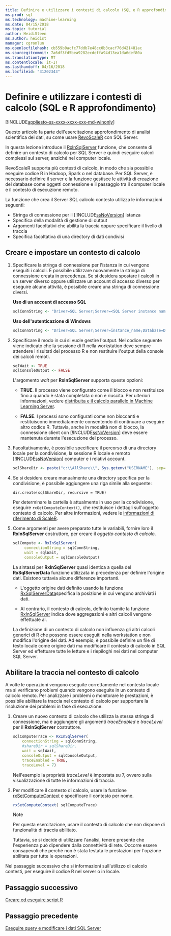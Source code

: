 ```yaml
---
title: Definire e utilizzare i contesti di calcolo (SQL e R approfondimento) | Documenti Microsoft
ms.prod: sql
ms.technology: machine-learning
ms.date: 04/15/2018
ms.topic: tutorial
author: HeidiSteen
ms.author: heidist
manager: cgronlun
ms.openlocfilehash: cb559b0acfc77ddb7e48cc0b3cacf76d421481ac
ms.sourcegitcommit: 7a6df3fd5bea9282ecdeffa94d13ea1da6def80a
ms.translationtype: MT
ms.contentlocale: it-IT
ms.lasthandoff: 04/16/2018
ms.locfileid: "31202343"
---
```

# <a name="define-and-use-compute-contexts-sql-and-r-deep-dive"></a>Definire e utilizzare i contesti di calcolo (SQL e R approfondimento)
[!INCLUDE[appliesto-ss-xxxx-xxxx-xxx-md-winonly](../../includes/appliesto-ss-xxxx-xxxx-xxx-md-winonly.md)]

Questo articolo fa parte dell'esercitazione approfondimento di analisi scientifica dei dati, su come usare [RevoScaleR](https://docs.microsoft.com/machine-learning-server/r-reference/revoscaler/revoscaler) con SQL Server.

In questa lezione introduce il [RxInSqlServer](https://docs.microsoft.com/machine-learning-server/r-reference/revoscaler/rxinsqlserver) funzione, che consente di definire un contesto di calcolo per SQL Server e quindi eseguire calcoli complessi sul server, anziché nel computer locale. 

RevoScaleR supporta più contesti di calcolo, in modo che sia possibile eseguire codice R in Hadoop, Spark o nel database. Per SQL Server, è necessario definire il server e la funzione gestisce le attività di creazione del database come oggetti connessione e il passaggio tra il computer locale e il contesto di esecuzione remoto.

La funzione che crea il Server SQL calcolo contesto utilizza le informazioni seguenti:

- Stringa di connessione per il [!INCLUDE[ssNoVersion](../../includes/ssnoversion-md.md)] istanza
- Specifica della modalità di gestione di output
- Argomenti facoltativi che abilita la traccia oppure specificare il livello di traccia
- Specifica facoltativa di una directory di dati condivisi

## <a name="create-and-set-a-compute-context"></a>Creare e impostare un contesto di calcolo

1. Specificare la stringa di connessione per l'istanza in cui vengono eseguiti i calcoli.  È possibile utilizzare nuovamente la stringa di connessione creata in precedenza. Se si desidera spostare i calcoli in un server diverso oppure utilizzare un account di accesso diverso per eseguire alcune attività, è possibile creare una stringa di connessione diversi.

    **Uso di un account di accesso SQL**

      ```R
      sqlConnString <- "Driver=SQL Server;Server=<SQL Server instance name>; Database=<database name>;Uid=<SQL user name>;Pwd=<password>"
      ```

    **Uso dell'autenticazione di Windows**

      ```R
      sqlConnString <- "Driver=SQL Server;Server=instance_name;Database=DeepDive;Trusted_Connection=True"
      ```
2. Specificare il modo in cui si vuole gestire l'output. Nel codice seguente viene indicato che la sessione di R nella workstation deve sempre attendere i risultati del processo R e non restituire l'output della console dei calcoli remoti.
  
    ```R
    sqlWait <- TRUE
    sqlConsoleOutput <- FALSE
    ```
  
    L'argomento *wait* per **RxInSqlServer** supporta queste opzioni:
  
    -   **TRUE**. Il processo viene configurato come il blocco e non restituisce fino a quando è stata completata o non è riuscita.  Per ulteriori informazioni, vedere [distribuita e il calcolo parallelo in Machine Learning Server](https://docs.microsoft.com/machine-learning-server/r/how-to-revoscaler-distributed-computing).
  
    -   **FALSE**. I processi sono configurati come non bloccanti e restituiscono immediatamente consentendo di continuare a eseguire altro codice R. Tuttavia, anche in modalità non di blocco, la connessione client con [!INCLUDE[ssNoVersion](../../includes/ssnoversion-md.md)] deve essere mantenuta durante l'esecuzione del processo.

3. Facoltativamente, è possibile specificare il percorso di una directory locale per la condivisione, la sessione R locale e remoto [!INCLUDE[ssNoVersion](../../includes/ssnoversion-md.md)] computer e i relativi account.

    ```R
    sqlShareDir <- paste("c:\\AllShare\\", Sys.getenv("USERNAME"), sep="")
    ```
    
4. Se si desidera creare manualmente una directory specifica per la condivisione, è possibile aggiungere una riga simile alla seguente:

    ```
    dir.create(sqlShareDir, recursive = TRUE)
    ```

    Per determinare la cartella è attualmente in uso per la condivisione, eseguire `rxGetComputeContext()`, che restituisce i dettagli sull'oggetto contesto di calcolo. Per altre informazioni, vedere le [informazioni di riferimento di ScaleR](https://docs.microsoft.com/machine-learning-server/r-reference/revoscaler/).

4. Come argomenti per avere preparato tutte le variabili, fornire loro il **RxInSqlServer** costruttore, per creare il *oggetto contesto di calcolo*.

    ```R
    sqlCompute <- RxInSqlServer(  
         connectionString = sqlConnString,
         wait = sqlWait,
         consoleOutput = sqlConsoleOutput)
    ```
    
    La sintassi per **RxInSqlServer** quasi identica a quella del **RxSqlServerData** funzione utilizzata in precedenza per definire l'origine dati. Esistono tuttavia alcune differenze importanti.
      
    - L'oggetto origine dati definito usando la funzione [RxSqlServerData](https://docs.microsoft.com/machine-learning-server/r-reference/revoscaler/rxsqlserverdata)specifica la posizione in cui vengono archiviati i dati.
    
    - Al contrario, il contesto di calcolo, definito tramite la funzione [RxInSqlServer](https://docs.microsoft.com/machine-learning-server/r-reference/revoscaler/rxinsqlserver) indica dove aggregazioni e altri calcoli vengono effettuate al.
    
    La definizione di un contesto di calcolo non influenza gli altri calcoli generici di R che possono essere eseguiti nella workstation e non modifica l'origine dei dati. Ad esempio, è possibile definire un file di testo locale come origine dati ma modificare il contesto di calcolo in SQL Server ed effettuare tutte le letture e i riepiloghi nei dati nel computer SQL Server.

## <a name="enable-tracing-on-the-compute-context"></a>Abilitare la traccia nel contesto di calcolo

A volte le operazioni vengono eseguite correttamente nel contesto locale ma si verificano problemi quando vengono eseguite in un contesto di calcolo remoto. Per analizzare i problemi o monitorare le prestazioni, è possibile abilitare la traccia nel contesto di calcolo per supportare la risoluzione dei problemi in fase di esecuzione.

1. Creare un nuovo contesto di calcolo che utilizza la stessa stringa di connessione, ma è aggiungere gli argomenti *traceEnabled* e *traceLevel* per il **RxInSqlServer** costruttore.

    ```R
    sqlComputeTrace <- RxInSqlServer(
        connectionString = sqlConnString,
        #shareDir = sqlShareDir,
        wait = sqlWait,
        consoleOutput = sqlConsoleOutput,
        traceEnabled = TRUE,
        traceLevel = 7)
    ```
  
    Nell'esempio la proprietà *traceLevel* è impostata su 7, ovvero sulla visualizzazione di tutte le informazioni di traccia.

2. Per modificare il contesto di calcolo, usare la funzione [rxSetComputeContext](https://docs.microsoft.com/machine-learning-server/r-reference/revoscaler/rxsetcomputecontext) e specificare il contesto per nome.

    ```R
    rxSetComputeContext( sqlComputeTrace)
    ```

    > [!NOTE]
    > 
    > Per questa esercitazione, usare il contesto di calcolo che non dispone di funzionalità di traccia abilitato. 
    > 
    > Tuttavia, se si decide di utilizzare l'analisi, tenere presente che l'esperienza può dipendere dalla connettività di rete. Occorre essere consapevoli che perché non è stata testata le prestazioni per l'opzione abilitata per tutte le operazioni.

Nel passaggio successivo che si informazioni sull'utilizzo di calcolo contesti, per eseguire il codice R nel server o in locale.

## <a name="next-step"></a>Passaggio successivo

[Creare ed eseguire script R](../../advanced-analytics/tutorials/deepdive-create-and-run-r-scripts.md)

## <a name="previous-step"></a>Passaggio precedente

[Eseguire query e modificare i dati SQL Server](../../advanced-analytics/tutorials/deepdive-query-and-modify-the-sql-server-data.md)
